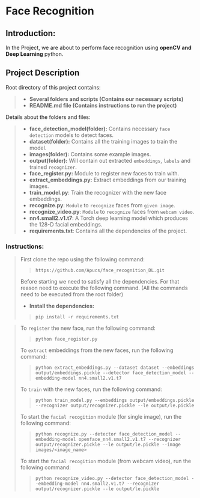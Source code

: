 # Face Recognition

## __Introduction:__  

   In the Project, we are about to perform face recognition using **openCV and Deep Learning** python.


## __Project Description__

Root directory of this project contains:
>
> - **Several folders and scripts (Contains our necessary scripts)**
> - **README.md file (Contains instructions to run the project)**

Details about the folders and files:
 >
 > - **face_detection_model(folder):** Contains necessary `face detection` models to detect faces.
 > - **dataset(folder):** Contains all the training images to train the model.
 > - **images(folder):** Contains some example images.
 > - **output(folder):** Will contain out extracted `embeddings`, `labels` and trained `recognizer`.
 > - **face_register.py:** Module to register new faces to train with.
 > - **extract_embeddings.py:** Extract embeddings from our training images.
  > - **train_model.py**: Train the recognizer with the new face embeddings.
   > - **recognize.py**: `Module` to `recognize`  faces from `given image`.
 > - **recognize_video.py**: `Module` to `recognize`  faces from `webcam video`.
 > - **nn4.small2.v1.t7**: A Torch deep learning model which produces the 128-D facial embeddings.
 > - **requirements.txt**: Contains all the dependencies of the project.

>
### __Instructions:__

> First clone the repo using the following command:  
> > `https://github.com/Apucs/face_recognition_DL.git`
> 
> Before starting we need to satisfy all the dependencies. For that reason need to execute the following command. (All the commands need to be executed from the root folder)
>
> - __Install the dependencies:__  
>> `pip install -r requirements.txt`  

> To `register` the new face, run the following command:
> 
> >`python face_register.py`  
>
> To `extract` embeddings from the new faces, run the following command:
>> `python extract_embeddings.py --dataset dataset --embeddings output/embeddings.pickle --detector face_detection_model --embedding-model nn4.small2.v1.t7`    
> 
> To `train` with the new faces, run the following command:
>> `python train_model.py --embeddings output/embeddings.pickle --recognizer output/recognizer.pickle --le output/le.pickle`  
> 
> To  start the `facial recogition` module (for single image), run the following command:
>> `python recognize.py --detector face_detection_model --embedding-model openface_nn4.small2.v1.t7 --recognizer output/recognizer.pickle --le output/le.pickle --image images/<image_name>`
> 
> To  start the `facial recogition` module (from webcam video), run the following command:
>> `python recognize_video.py --detector face_detection_model --embedding-model nn4.small2.v1.t7 --recognizer output/recognizer.pickle --le output/le.pickle`
